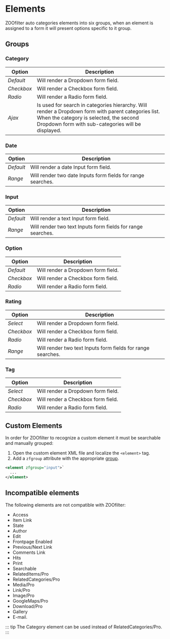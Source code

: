 # Elements

ZOOfilter auto categories elements into six groups, when an element is assigned to a form it will present options specific to it group.

## Groups

### Category

| Option | Description |
| --- | --- |
| _Default_ | Will render a Dropdown form field. |
| _Checkbox_ | Will render a Checkbox form field. |
| _Radio_ | Will render a Radio form field. |
| _Ajax_ | Is used for search in categories hierarchy. Will render a Dropdown form with parent categories list. When the category is selected, the second Dropdown form with sub-categories will be displayed. |

### Date

| Option | Description |
| --- | --- |
| _Default_ | Will render a date Input form field. |
| _Range_ | Will render two date Inputs form fields for range searches. |

### Input

| Option | Description |
| --- | --- |
| _Default_ | Will render a text Input form field. |
| _Range_ | Will render two text Inputs form fields for range searches. |

### Option

| Option | Description |
| --- | --- |
| _Default_ | Will render a Dropdown form field. |
| _Checkbox_ | Will render a Checkbox form field. |
| _Radio_ | Will render a Radio form field. |

### Rating

| Option | Description |
| --- | --- |
| _Select_ | Will render a Dropdown form field. |
| _Checkbox_ | Will render a Checkbox form field. |
| _Radio_ | Will render a Radio form field. |
| _Range_ | Will render two text Inputs form fields for range searches. |

### Tag

| Option | Description |
| --- | --- |
| _Select_ | Will render a Dropdown form field. |
| _Checkbox_ | Will render a Checkbox form field. |
| _Radio_ | Will render a Radio form field. |

## Custom Elements

In order for ZOOfilter to recognize a custom element it must be searchable and manually grouped:

1. Open the custom element XML file and localize the `<element>` tag.
2. Add a `zfgroup` attribute with the appropriate [group](#groups).

```xml
<element zfgroup="input">`
  ...
</element>
```

## Incompatible elements

The following elements are not compatible with ZOOfilter:

- Access
- Item Link
- State
- Author
- Edit
- Frontpage Enabled
- Previous/Next Link
- Comments Link
- Hits
- Print
- Searchable
- RelatedItems/Pro
- RelatedCategories/Pro
- Media/Pro
- Link/Pro
- Image/Pro
- GoogleMaps/Pro
- Download/Pro
- Gallery
- E-mail.

::: tip
The Category element can be used instead of RelatedCategories/Pro.
:::
